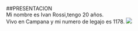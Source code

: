 ##PRESENTACION  
Mi nombre es Ivan Rossi,tengo 20  años.  
Vivo en Campana y mi numero de legajo es 1178.
![](blob:https://web.whatsapp.com/fc1bc000-0bfd-4682-8b98-2ab72de58d26)   

  
